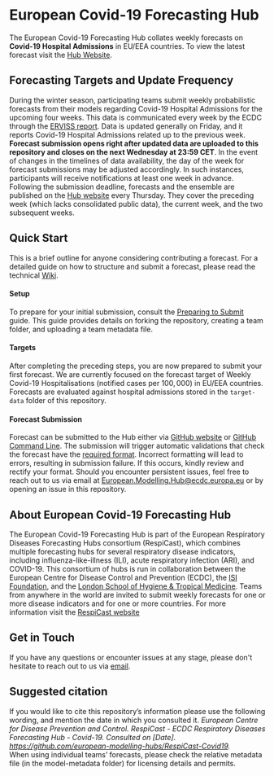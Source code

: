 # European Covid-19 Forecasting Hub
The European Covid-19 Forecasting Hub collates weekly forecasts on **Covid-19 Hospital Admissions** in EU/EEA countries. To view the latest forecast visit the [Hub Website](https://respicast.ecdc.europa.eu/forecasts/).

## Forecasting Targets and Update Frequency
During the winter season, participating teams submit weekly probabilistic forecasts from their models regarding Covid-19 Hospital Admissions for the upcoming four weeks. This data is communicated every week by the ECDC through the [ERVISS report](https://erviss.org/). Data is updated generally on Friday, and it reports Covid-19 Hospital Admissions related up to the previous week. **Forecast submission opens right after updated data are uploaded to this repository and closes on the next Wednesday at 23:59 CET**. In the event of changes in the timelines of data availability, the day of the week for forecast submissions may be adjusted accordingly. In such instances, participants will receive notifications at least one week in advance. Following the submission deadline, forecasts and the ensemble are published on the [Hub website](https://respicast.ecdc.europa.eu/forecasts/) every Thursday. They cover the preceding week (which lacks consolidated public data), the current week, and the two subsequent weeks.


## Quick Start
This is a brief outline for anyone considering contributing a forecast. For a detailed guide on how to structure and submit a forecast, please read the technical [Wiki](https://github.com/european-modelling-hubs/RespiCast-Covid19/wiki).


#### Setup
To prepare for your initial submission, consult the [Preparing to Submit](https://github.com/european-modelling-hubs/RespiCast-Covid19/wiki/Preparing-to-submit) guide. This guide provides details on forking the repository, creating a team folder, and uploading a team metadata file.

#### Targets
After completing the preceding steps, you are now prepared to submit your first forecast. We are currently focused on the forecast target of Weekly Covid-19 Hospitalisations (notified cases per $100,000$) in EU/EEA countries. Forecasts are evaluated against hospital admissions stored in the `target-data` folder of this repository. 


#### Forecast Submission
Forecast can be submitted to the Hub either via [GitHub website](https://github.com/european-modelling-hubs/RespiCast-Covid19/wiki/Submitting-using-GitHub-Website) or [GitHub Command Line](https://github.com/european-modelling-hubs/RespiCast-Covid19/wiki/Submitting-using-GitHub-Command-Line). The submission will trigger automatic validations that check the forecast have the [required format](https://github.com/european-modelling-hubs/RespiCast-Covid19/wiki/Submission-Format). Incorrect formatting will lead to errors, resulting in submission failure. If this occurs, kindly review and rectify your format. Should you encounter persistent issues, feel free to reach out to us via email at [European.Modelling.Hub@ecdc.europa.eu](mailto:European.Modelling.Hub@ecdc.europa.eu) or by opening an issue in this repository.


## About European Covid-19 Forecasting Hub
The European Covid-19 Forecasting Hub is part of the European Respiratory Diseases Forecasting Hubs consortium (RespiCast), which combines multiple forecasting hubs for several respiratory disease indicators, including influenza-like-illness (ILI), acute respiratory infection (ARI), and COVID-19. This consortium of hubs is run in collaboration between the European Centre for Disease Control and Prevention (ECDC), the [ISI Foundation](https://www.isi.it/en/home), and the [London School of Hygiene & Tropical Medicine](https://epiforecasts.io/). Teams from anywhere in the world are invited to submit weekly forecasts for one or more disease indicators and for one or more countries. For more information visit the [RespiCast website](https://respicast.ecdc.europa.eu/)


## Get in Touch
If you have any questions or encounter issues at any stage, please don't hesitate to reach out to us via [email](mailto:European.Modelling.Hub@ecdc.europa.eu).


## Suggested citation
If you would like to cite this repository’s information please use the following wording, and mention the date in which you consulted it. 
*European Centre for Disease Prevention and Control. RespiCast - ECDC Respiratory Diseases Forecasting Hub - Covid-19. Consulted on [Date]. https://github.com/european-modelling-hubs/RespiCast-Covid19.* <br>
When using individual teams’ forecasts, please check the relative metadata file (in the model-metadata folder) for licensing details and permits.
